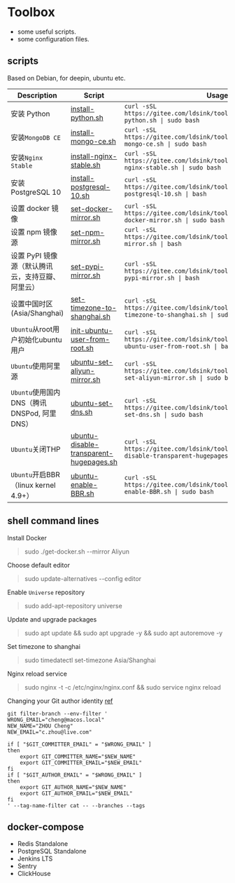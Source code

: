 Toolbox
===
* some useful scripts.
* some configuration files.

scripts
---
Based on Debian, for deepin, ubuntu etc.

Description | Script| Usage
---|---|---
安装 Python | [install-python.sh](https://raw.githubusercontent.com/ldsink/toolbox/master/install-python.sh) | `curl -sSL https://gitee.com/ldsink/toolbox/raw/master/install-python.sh \| sudo bash`
安装`MongoDB CE` | [install-mongo-ce.sh](https://raw.githubusercontent.com/ldsink/toolbox/master/install-mongo-ce.sh) | `curl -sSL https://gitee.com/ldsink/toolbox/raw/master/install-mongo-ce.sh \| sudo bash`
安装`Nginx Stable` | [install-nginx-stable.sh](https://raw.githubusercontent.com/ldsink/toolbox/master/install-nginx-stable.sh) | `curl -sSL https://gitee.com/ldsink/toolbox/raw/master/install-nginx-stable.sh \| sudo bash`
安装 PostgreSQL 10 | [install-postgresql-10.sh](https://raw.githubusercontent.com/ldsink/toolbox/master/install-postgresql-10.sh) | `curl -sSL https://gitee.com/ldsink/toolbox/raw/master/install-postgresql-10.sh \| bash`
设置 docker 镜像 | [set-docker-mirror.sh](https://raw.githubusercontent.com/ldsink/toolbox/master/set-docker-mirror.sh) | `curl -sSL https://gitee.com/ldsink/toolbox/raw/master/set-docker-mirror.sh \| sudo bash`
设置 npm 镜像源 | [set-npm-mirror.sh](https://raw.githubusercontent.com/ldsink/toolbox/master/set-npm-mirror.sh) | `curl -sSL https://gitee.com/ldsink/toolbox/raw/master/set-npm-mirror.sh \| bash`
设置 PyPI 镜像源（默认腾讯云，支持豆瓣、阿里云） | [set-pypi-mirror.sh](https://raw.githubusercontent.com/ldsink/toolbox/master/set-pypi-mirror.sh) | `curl -sSL https://gitee.com/ldsink/toolbox/raw/master/set-pypi-mirror.sh \| bash`
设置中国时区(Asia/Shanghai) | [set-timezone-to-shanghai.sh](https://raw.githubusercontent.com/ldsink/toolbox/master/set-timezone-to-shanghai.sh) | `curl -sSL https://gitee.com/ldsink/toolbox/raw/master/set-timezone-to-shanghai.sh \| sudo bash`
`Ubuntu`从root用户初始化ubuntu用户 | [init-ubuntu-user-from-root.sh](https://raw.githubusercontent.com/ldsink/toolbox/master/init-ubuntu-user-from-root.sh) | `curl -sSL https://gitee.com/ldsink/toolbox/raw/master/init-ubuntu-user-from-root.sh \| bash`
`Ubuntu`使用阿里源 | [ubuntu-set-aliyun-mirror.sh](https://raw.githubusercontent.com/ldsink/toolbox/master/ubuntu-set-aliyun-mirror.sh) | `curl -sSL https://gitee.com/ldsink/toolbox/raw/master/ubuntu-set-aliyun-mirror.sh \| sudo bash`
`Ubuntu`使用国内DNS（腾讯DNSPod, 阿里DNS） | [ubuntu-set-dns.sh](https://raw.githubusercontent.com/ldsink/toolbox/master/ubuntu-set-dns.sh) | `curl -sSL https://gitee.com/ldsink/toolbox/raw/master/ubuntu-set-dns.sh \| sudo bash`
`Ubuntu`关闭THP | [ubuntu-disable-transparent-hugepages.sh](https://raw.githubusercontent.com/ldsink/toolbox/master/ubuntu-disable-transparent-hugepages.sh) | `curl -sSL https://gitee.com/ldsink/toolbox/raw/master/ubuntu-disable-transparent-hugepages.sh \| sudo bash`
`Ubuntu`开启BBR（linux kernel 4.9+） | [ubuntu-enable-BBR.sh](https://raw.githubusercontent.com/ldsink/toolbox/master/ubuntu-enable-BBR.sh) | `curl -sSL https://gitee.com/ldsink/toolbox/raw/master/ubuntu-enable-BBR.sh \| sudo bash`

shell command lines
---

Install Docker
> sudo ./get-docker.sh --mirror Aliyun

Choose default editor
> sudo update-alternatives --config editor

Enable `Universe` repository
> sudo add-apt-repository universe

Update and upgrade packages
> sudo apt update && sudo apt upgrade -y && sudo apt autoremove -y

Set timezone to shanghai
> sudo timedatectl set-timezone Asia/Shanghai

Nginx reload service
> sudo nginx -t -c /etc/nginx/nginx.conf && sudo service nginx reload

Changing your Git author identity [ref](https://www.git-tower.com/learn/git/faq/change-author-name-email)
```shell
git filter-branch --env-filter '
WRONG_EMAIL="cheng@macos.local"
NEW_NAME="ZHOU Cheng"
NEW_EMAIL="c.zhou@live.com"

if [ "$GIT_COMMITTER_EMAIL" = "$WRONG_EMAIL" ]
then
    export GIT_COMMITTER_NAME="$NEW_NAME"
    export GIT_COMMITTER_EMAIL="$NEW_EMAIL"
fi
if [ "$GIT_AUTHOR_EMAIL" = "$WRONG_EMAIL" ]
then
    export GIT_AUTHOR_NAME="$NEW_NAME"
    export GIT_AUTHOR_EMAIL="$NEW_EMAIL"
fi
' --tag-name-filter cat -- --branches --tags
```

docker-compose
---

* Redis Standalone
* PostgreSQL Standalone
* Jenkins LTS
* Sentry
* ClickHouse
